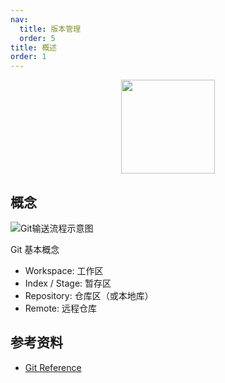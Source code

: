 ```yaml
---
nav:
  title: 版本管理
  order: 5
title: 概述
order: 1
---
```


<div align="center">
<img width="150" height="150" src="https://raw.githubusercontent.com/tsejx/Git-Guidebook/master/.vuepress/public/favicon.png">

</div>

## 概念

![Git输送流程示意图](http://www.ruanyifeng.com/blogimg/asset/2015/bg2015120901.png)

Git 基本概念

- Workspace: 工作区
- Index / Stage: 暂存区
- Repository: 仓库区（或本地库）
- Remote: 远程仓库

## 参考资料

* [Git Reference](https://git-scm.com/docs)
